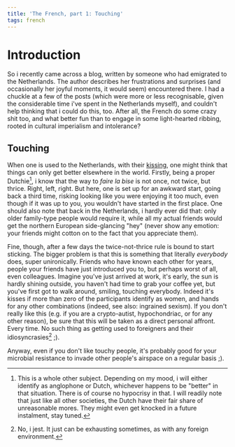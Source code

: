 ```yaml
---
title: 'The French, part 1: Touching'
tags: french
---
```


Introduction
============

So i recently came across a blog, written by someone who had emigrated
to the Netherlands. The author describes her frustrations and
surprises (and occasionally her joyful moments, it would seem)
encountered there. I had a chuckle at a few of the posts (which were
more or less recognisable, given the considerable time i've spent in
the Netherlands myself), and couldn't help thinking that i could do
this, too. After all, the French do some crazy shit too, and what
better fun than to engage in some light-hearted ribbing, rooted in
cultural imperialism and intolerance?

Touching
--------

When one is used to the Netherlands, with their
[kissing](http://stuffdutchpeoplelike.com/2011/11/06/3-three-kisses/),
one might think that things can only get better elsewhere in the
world. Firstly, being a proper Dutchie[^1], i know that the way to
_faire la bise_ is not once, not twice, but thrice. Right, left,
right. But here, one is set up for an awkward start, going back a
third time, risking looking like you were enjoying it too much, even
though if it was up to you, you wouldn't have started in the first
place. One should also note that back in the Netherlands, i hardly
ever did that: only older family-type people would require it, while
all my actual friends would get the northern European side-glancing
"hey" (never show any emotion: your friends might cotton on to the
fact that you appreciate them).

Fine, though, after a few days the twice-not-thrice rule is bound to
start sticking. The bigger problem is that this is something that
literally *everybody* does, super unironically. Friends who have known
each other for years, people your friends have just introduced you to,
but perhaps worst of all, even colleagues.  Imagine you've just
arrived at work, it's early, the sun is hardly shining outside, you
haven't had time to grab your coffee yet, but you've first got to walk
around, smiling, touching everybody. Indeed it's kisses if more than
zero of the participants identify as women, and hands for any other combinations
(indeed, see also: ingrained sexism). If you don't really like this (e.g. if you are a
crypto-autist,
hypochondriac, or for any other reason), be sure that this will be taken as
a direct personal affront. Every time. No such thing as getting used to
foreigners and their idiosyncrasies[^2] ;).

Anyway, even if you don't like touchy people, it's probably good for your microbial
resistance to invade other people's airspace on a regular basis ;).


[^1]: This is a whole other subject. Depending on my mood, i will either identify as anglophone
or Dutch, whichever happens to be "better" in that situation. There is of course no hypocrisy in that.
I will readily note that just like all other societies, the Dutch have their fair share of unreasonable
mores. They might even get knocked in a future instalment, stay tuned.


[^2]: No, i jest. It just can be exhausting sometimes, as with any foreign environment.
